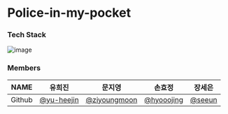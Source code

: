# Police-in-my-pocket

### Tech Stack
![image](https://user-images.githubusercontent.com/96467030/168101389-975d8757-f521-43ab-aa86-973a18678315.png)

### Members
|NAME|유희진          |문지영    |손효정           |장세은            |
|---|---|---|---|---|
|Github|[@yu-heejin](https://github.com/yu-heejin)|[@ziyoungmoon](https://github.com/ziyoungmoon)|[@hyooojing](https://github.com/hyooojing)   |[@seeun](https://github.com/isprogrammingfun)  |
